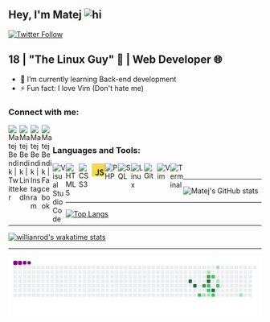## Hey, I'm Matej <img src="https://user-images.githubusercontent.com/1303154/88677602-1635ba80-d120-11ea-84d8-d263ba5fc3c0.gif" width="28px" alt="hi">


[![Twitter Follow](https://img.shields.io/twitter/follow/BendikMatej?color=1DA1F2&logo=twitter&style=for-the-badge)](https://twitter.com/intent/follow?original_referer=https%3A%2F%2Fgithub.com%2FBendikMatej&screen_name=BendikMatej)

## 18 | "The Linux Guy" 🐧 | Web Developer 🌐 

- 🚀 I’m currently learning Back-end development
- ⚡ Fun fact: I love Vim (Don't hate me)

### Connect with me:

[<img align="left" alt="Matej Bendik | Twitter" width="22px" src="https://user-images.githubusercontent.com/75170699/133462473-c51016f8-4916-426f-8461-b3ecdc73f88c.png" />][twitter]
[<img align="left" alt="Matej Bendik | LinkedIn" width="22px" src="https://user-images.githubusercontent.com/75170699/133462567-7e4cde05-e2f1-446e-8b0a-f548eeea27b4.png" />][linkedin]
[<img align="left" alt="Matej Bendik | Instagram" width="22px" src="https://user-images.githubusercontent.com/75170699/133462726-4df3b78e-3212-4eaf-ae51-e1f7c968ada3.png" />][instagram]
[<img align="left" alt="Matej Bendik | Facebook" width="22px" src="https://user-images.githubusercontent.com/75170699/133463747-de8640f3-c61e-44c6-ae4e-89e1a590d33c.png" />][facebook]

<br />

### Languages and Tools:

<img align="left" alt="Visual Studio Code" width="26px" src="https://user-images.githubusercontent.com/75170699/133462085-245c5372-cc54-4b2e-8c8e-f946d7dacaad.png" />
<img align="left" alt="HTML5" width="26px" src=
"https://user-images.githubusercontent.com/75170699/133461622-c4263950-fb87-4fca-8f85-bda0dbb1184e.png" />
<img align="left" alt="CSS3" width="26px" src="https://user-images.githubusercontent.com/75170699/133461594-55ffa391-de24-4127-be8a-f7c1fb5b1325.png" />
<img align="left" alt="JavaScript" width="26px" src="https://raw.githubusercontent.com/github/explore/80688e429a7d4ef2fca1e82350fe8e3517d3494d/topics/javascript/javascript.png" />
<img align="left" alt="PHP" width="26" src="https://user-images.githubusercontent.com/75170699/133466471-64b15984-f2ea-4c32-8a76-849b0a274151.png" />
<img align="left" alt="SQL" width="26px" src="https://user-images.githubusercontent.com/75170699/133459954-9e7efc2f-a1cd-4575-b070-f7275687a25c.png" />
<img align="left" alt="Linux" width="26px" src="https://user-images.githubusercontent.com/75170699/133460224-4156979d-6927-403b-95a0-3474ac2f659c.png" />
<img align="left" alt="Git" width="26px" src="https://user-images.githubusercontent.com/75170699/133460705-0d21c78b-8b18-4eba-861c-9e8c73d294af.png" />
<img align="left" alt="Vim" width="26px" src="https://user-images.githubusercontent.com/75170699/133461211-8616c5cd-e57e-4add-b9b5-e4e7a33d6f8d.png" />
<img align="left" alt="Terminal" width="26px" src="https://user-images.githubusercontent.com/75170699/133461089-17fd006c-33a1-403e-b12f-7cc90d8dd3aa.png" />

<br />

---
![Matej's GitHub stats](https://github-readme-stats.vercel.app/api?username=MatejBendik&show_icons=true&theme=radical)

---

[![Top Langs](https://github-readme-stats.vercel.app/api/top-langs/?username=MatejBendik&layout=compact)](https://github.com/MatejBendik/github-readme-stats)

---

[![willianrod's wakatime stats](https://github-readme-stats.vercel.app/api/wakatime?username=Matej)](https://github.com/anuraghazra/github-readme-stats)

---

![snake gif](https://github.com/MatejBendik/MatejBendik/blob/output/github-contribution-grid-snake.gif)

<br />

[twitter]: https://twitter.com/BendikMatej?target=_blank 
[youtube]: https://www.youtube.com/channel/UCBw4cVegTGyIwyRoXb_gJcQ?target=_blank 
[instagram]: https://instagram.com/matej11bendik?target=_blank 
[linkedin]: https://www.linkedin.com/in/matej-bendik-9a081321a?target=_blank 
[facebook]: https://www.facebook.com/matej.bendik?target=_blank 
